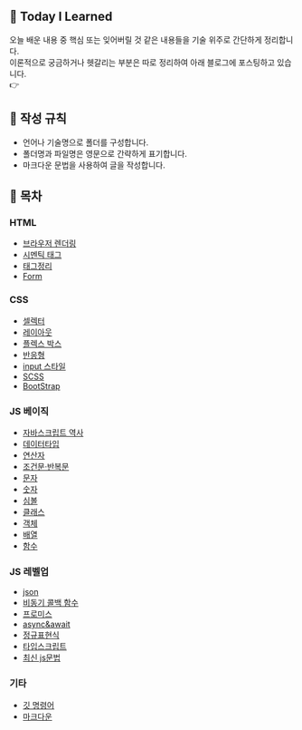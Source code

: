 ## 🌱 Today I Learned
오늘 배운 내용 중 핵심 또는 잊어버릴 것 같은 내용들을 기술 위주로 간단하게 정리합니다.  
이론적으로 궁금하거나 헷갈리는 부분은 따로 정리하여 아래 블로그에 포스팅하고 있습니다.  
👉


## 📃 작성 규칙
- 언어나 기술명으로 폴더를 구성합니다.
- 폴더명과 파일명은 영문으로 간략하게 표기합니다.
- 마크다운 문법을 사용하여 글을 작성합니다.

## 📌 목차

### HTML
- [브라우저 렌더링]()
- [시멘틱 태그]()
- [태그정리]()
- [Form]()

### CSS
- [셀렉터]()
- [레이아웃]()
- [플렉스 박스]()
- [반응형]()
- [input 스타일]()
- [SCSS]()
- [BootStrap]()

### JS 베이직
- [자바스크립트 역사](https://github.com/014ee/TIL/blob/main/javascript/about-js.md)
- [데이터타입](https://github.com/014ee/TIL/blob/main/javascript/datatype.md)
- [연산자](https://github.com/014ee/TIL/blob/main/javascript/operator.md)
- [조건문·반복문](https://github.com/014ee/TIL/blob/main/javascript/js-essentials.md)
- [문자](https://github.com/014ee/TIL/blob/main/javascript/string.md)
- [숫자](https://github.com/014ee/TIL/blob/main/javascript/number.md)
- [심볼](https://github.com/014ee/TIL/blob/main/javascript/symbol.md)
- [클래스](https://github.com/014ee/TIL/blob/main/javascript/class.md)
- [객체](https://github.com/014ee/TIL/blob/main/javascript/object.md)
- [배열](https://github.com/014ee/TIL/blob/main/javascript/array.md)
- [함수](https://github.com/014ee/TIL/blob/main/javascript/function.md)

### JS 레벨업
- [json](https://github.com/014ee/TIL/tree/main/javascript)
- [비동기 콜백 함수](https://github.com/014ee/TIL/tree/main/javascript)
- [프로미스](https://github.com/014ee/TIL/tree/main/javascript)
- [async&await](https://github.com/014ee/TIL/tree/main/javascript)
- [정규표현식](https://github.com/014ee/TIL/tree/main/regexp)
- [타입스크립트]()
- [최신 js문법](https://github.com/014ee/TIL/tree/main/javascript)

### 기타
- [깃 명령어](https://github.com/014ee/TIL/blob/main/git/git-guide.md)
- [마크다운](https://github.com/014ee/TIL/tree/main/git)
